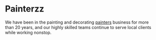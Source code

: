 # Painterzz
 We have been in the painting and decorating <a href="https://www.lgcdecorators.co.uk/">painters</a> business for more than 20 years, and our highly skilled teams continue to serve local clients while working nonstop.
